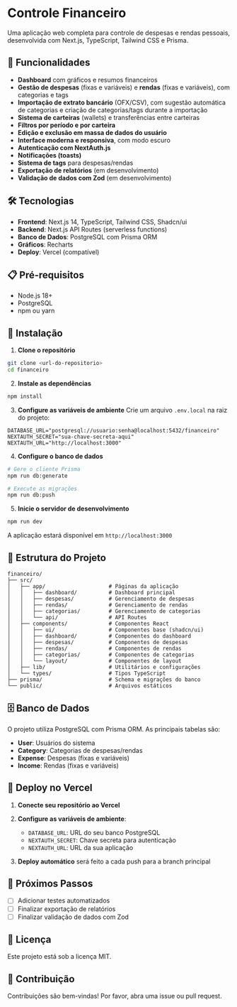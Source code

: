 # Controle Financeiro

Uma aplicação web completa para controle de despesas e rendas pessoais, desenvolvida com Next.js, TypeScript, Tailwind CSS e Prisma.

## 🚀 Funcionalidades

- **Dashboard** com gráficos e resumos financeiros
- **Gestão de despesas** (fixas e variáveis) e **rendas** (fixas e variáveis), com categorias e tags
- **Importação de extrato bancário** (OFX/CSV), com sugestão automática de categorias e criação de categorias/tags durante a importação
- **Sistema de carteiras** (wallets) e transferências entre carteiras
- **Filtros por período e por carteira**
- **Edição e exclusão em massa de dados do usuário**
- **Interface moderna e responsiva**, com modo escuro
- **Autenticação com NextAuth.js**
- **Notificações (toasts)**
- **Sistema de tags** para despesas/rendas
- **Exportação de relatórios** (em desenvolvimento)
- **Validação de dados com Zod** (em desenvolvimento)

## 🛠️ Tecnologias

- **Frontend**: Next.js 14, TypeScript, Tailwind CSS, Shadcn/ui
- **Backend**: Next.js API Routes (serverless functions)
- **Banco de Dados**: PostgreSQL com Prisma ORM
- **Gráficos**: Recharts
- **Deploy**: Vercel (compatível)

## 📋 Pré-requisitos

- Node.js 18+
- PostgreSQL
- npm ou yarn

## 🔧 Instalação

1. **Clone o repositório**

```bash
git clone <url-do-repositorio>
cd financeiro
```

2. **Instale as dependências**

```bash
npm install
```

3. **Configure as variáveis de ambiente**
   Crie um arquivo `.env.local` na raiz do projeto:

```env
DATABASE_URL="postgresql://usuario:senha@localhost:5432/financeiro"
NEXTAUTH_SECRET="sua-chave-secreta-aqui"
NEXTAUTH_URL="http://localhost:3000"
```

4. **Configure o banco de dados**

```bash
# Gere o cliente Prisma
npm run db:generate

# Execute as migrações
npm run db:push
```

5. **Inicie o servidor de desenvolvimento**

```bash
npm run dev
```

A aplicação estará disponível em `http://localhost:3000`

## 📁 Estrutura do Projeto

```
financeiro/
├── src/
│   ├── app/                    # Páginas da aplicação
│   │   ├── dashboard/          # Dashboard principal
│   │   ├── despesas/           # Gerenciamento de despesas
│   │   ├── rendas/             # Gerenciamento de rendas
│   │   ├── categorias/         # Gerenciamento de categorias
│   │   └── api/                # API Routes
│   ├── components/             # Componentes React
│   │   ├── ui/                 # Componentes base (shadcn/ui)
│   │   ├── dashboard/          # Componentes do dashboard
│   │   ├── despesas/           # Componentes de despesas
│   │   ├── rendas/             # Componentes de rendas
│   │   ├── categorias/         # Componentes de categorias
│   │   └── layout/             # Componentes de layout
│   ├── lib/                    # Utilitários e configurações
│   └── types/                  # Tipos TypeScript
├── prisma/                     # Schema e migrações do banco
└── public/                     # Arquivos estáticos
```

## 🗄️ Banco de Dados

O projeto utiliza PostgreSQL com Prisma ORM. As principais tabelas são:

- **User**: Usuários do sistema
- **Category**: Categorias de despesas/rendas
- **Expense**: Despesas (fixas e variáveis)
- **Income**: Rendas (fixas e variáveis)

## 🚀 Deploy no Vercel

1. **Conecte seu repositório ao Vercel**
2. **Configure as variáveis de ambiente**:
   - `DATABASE_URL`: URL do seu banco PostgreSQL
   - `NEXTAUTH_SECRET`: Chave secreta para autenticação
   - `NEXTAUTH_URL`: URL da sua aplicação

3. **Deploy automático** será feito a cada push para a branch principal

## 🔄 Próximos Passos

- [ ] Adicionar testes automatizados
- [ ] Finalizar exportação de relatórios
- [ ] Finalizar validação de dados com Zod

## 📝 Licença

Este projeto está sob a licença MIT.

## 🤝 Contribuição

Contribuições são bem-vindas! Por favor, abra uma issue ou pull request.
